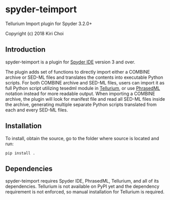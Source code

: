 # spyder-teimport
Tellurium Import plugin for Spyder 3.2.0+

Copyright (c) 2018 Kiri Choi

## Introduction
spyder-teimport is a plugin for [Spyder IDE](https://github.com/spyder-ide/spyder) version 3 and over. 

The plugin adds set of functions to directly import either a COMBINE archive or SED-ML files and translates the contents into executable Python scripts. 
For both COMBINE archive and SED-ML files, users can import it as full Python script utilizing tesedml module in [Tellurium](http://tellurium.analogmachine.org/), 
or use [PhrasedML](https://sourceforge.net/projects/phrasedml/) notation instead for more readable output.
When importing a COMBINE archive, the plugin will look for manifest file and read all SED-ML files inside the archive, generating multiple separate Python scripts translated from each and every SED-ML files.

## Installation
To install, obtain the source, go to the folder where source is located and run:

`pip install .`

## Dependencies
spyder-teimport requires Spyder IDE, PhrasedML, Tellurium, and all of its dependencies. Tellurium is not available on PyPI yet and the dependency requirement is not enforced, so manual installation for Tellurium is required.
